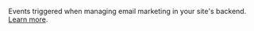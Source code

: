 Events triggered when managing email marketing in your site's backend. [Learn more](#introduction).
